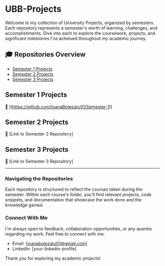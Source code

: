 # UBB-Projects

Welcome to my collection of University Projects, organized by semesters. Each repository represents a semester's worth of learning, challenges, and accomplishments. Dive into each to explore the coursework, projects, and significant milestones I've achieved throughout my academic journey.

## 🎓 Repositories Overview

- [Semester 1 Projects](#semester-1-projects)
- [Semester 2 Projects](#semester-2-projects)
- [Semester 3 Projects](#semester-3-projects)

## Semester 1 Projects

🔗 [(https://github.com/IoanaBotezatu01/Semester-1)]

## Semester 2 Projects

🔗 [Link to Semester 2 Repository]

## Semester 3 Projects

🔗 [Link to Semester 3 Repository]

---

### Navigating the Repositories

Each repository is structured to reflect the courses taken during the semester. Within each course's folder, you'll find relevant projects, code snippets, and documentation that showcase the work done and the knowledge gained.

### Connect With Me

I'm always open to feedback, collaboration opportunities, or any queries regarding my work. Feel free to connect with me:

- Email: [ioanabotezatu01@gmail.com]
- LinkedIn: [your-linkedin-profile]

Thank you for exploring my academic projects!
